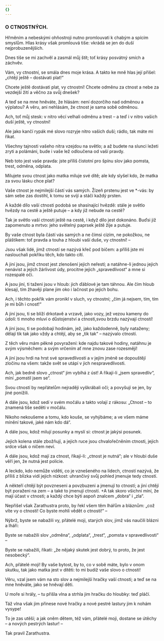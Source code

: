 ```yaml
---
{}
---
```


### O CTNOSTNÝCH.

Hřměním a nebeskými ohňostroji nutno promlouvati k chabým a spícím smyslům. Hlas krásy však promlouvá tiše: vkrádá se jen do duší nejprobuzenějších.

Dnes tiše se mi zachvěl a zasmál můj štít; toť krásy posvátný smích a záchvěv.

Vám, vy ctnostní, se smála dnes moje krása. A takto ke mně hlas její přišel: „chtějí ještě – dostávati plat!“

Chcete ještě dostávati plat, vy ctnostní! Chcete odměnu za ctnost a nebe za vezdejší žití a věčno za svůj dnešek?

A teď se na mne hněváte, že hlásám: není dozorčího nad odměnou a výplatou? A věru, ani nehlásám, že ctnost je sama sobě odměnou.

Ach, toť můj stesk: v nitro věcí velhali odměnu a trest – a teď i v nitro vašich duší ještě, vy ctnostní! 

Ale jako kančí rypák mé slovo rozryje nitro vašich duší; rádlo, tak máte mi říkat. 

Všechny tajnosti vašeho nitra vzejdou na světlo; a až budete na slunci ležeti zryti a polámáni, bude i vaše lež odloučena od vaší pravdy.

Neb toto jest vaše pravda: jste příliš čistotní pro špínu slov jako pomsta, trest, odměna, odplata. 

Milujete svou ctnost jako matka miluje své dítě; ale kdy slyšel kdo, že matka za svou lásku chce plat? 

Vaše ctnost je nejmilejší částí vás samých. Žízeň prstenu jest ve \*-vás: by sám sebe zas dostihl, k tomu se svíjí a stáčí každý prsten.

A každé dílo vaší ctnosti podobá se shasínající hvězdě: stále je světlo hvězdy na cestě a ještě putuje – a kdy již nebude na cestě?

Tak je světlo vaší ctnosti ještě na cestě, i když dílo jest dokonáno. Buďsi již zapomenuto a mrtvo: jeho světelný paprsek ještě žije a putuje.

By vaše ctnost byla částí vás samých a ne čímsi cizím, ne pokožkou, ne pláštíkem: toť pravda a touha z hloubi vaší duše, vy ctnostní! –

Jsou však lidé, jimž ctností se nazývá křeč pod bičem: a příliš jste mi naslouchali pokřiku těch, kdo takto cítí. 

A jiní jsou, jimž ctnost jest zlenošení jejich neřestí; a natáhne-li jednou jejich nenávist a jejich žárlivost údy, procitne jejich „spravedlivost“ a mne si rozespalé oči. 

A jsou jiní, ti taženi jsou v hloub: jich ďáblové je tam táhnou. Ale čím hloub klesají, tím žhavěji plane jim oko i lačnost po jejich bohu.

Ach, i těchto pokřik vám pronikl v sluch, vy ctnostní; „čím já nejsem, tím, tím je mi bůh i cnost!“ 

A jiní jsou, ti se blíží drkotavě a vrzavě, jako vozy, jež vezou kameny do údolí: ti mnoho mluví o důstojenství a ctnosti,svou brzdu nazývají ctností! 

A jiní jsou, ti se podobají hodinám, jež, jako každodenně, byly nataženy; dělají tik tak jako vždy a chtějí, aby se „tik tak“ – nazývalo ctností. 

Z těch věru mám pěkné povyražení: kde najdu takové hodiny, natáhnu je svým výsměchem: a svým vrčením ať mne znovu zase rozesmějí!

A jiní jsou hrdi na hrst své spravedlivosti a v jejím jméně se dopouštějí zločinu na všem: takže svět se utápí v jich nespravedlivosti.

Ach, jak bedně slovo „ctnost“ jim vybíhá z úst! A říkají-li „jsem spravedliv“, míní „pomstil jsem se“. 

Svou ctností by nepřátelům nejraději vyškrábali oči; a povyšují se jen, by jiné ponížili. 

A dále jsou, kdož sedí v svém močálu a takto volají z rákosu: „Ctnost – to znamená tiše seděti v močálu. 

Nikoho nekoušeme a tomu, kdo kouše, se vyhýbáme; a ve všem máme mínění takové, jaké nám kdo dá“. 

A dále jsou, kdož milují posunky a myslí si: ctnost je jakýsi posunek.

Jejich kolena stále zbožňují, a jejich ruce jsou chvalořečněním ctnosti, jejich srdce však o ničem neví. 

A dále jsou, kdož mají za ctnost, říkají-li: „ctnost je nutná“; ale v hloubi duše věří jen, že nutná jest policie. 

A leckdo, kdo nemůže viděti, co je vznešeného na lidech, ctností nazývá, že příliš z blízka vidí jejich nízkost: uhrančivý svůj pohled jmenuje tedy ctností. 

A někteří chtějí být povzneseni a povzbuzeni a jmenují to ctností; a jiní chtějí být poraženi na zem – a také to jmenují ctností. +A tak skoro všichni míní, že mají účast v ctnosti; a každý chce býti aspoň znalcem „dobra“ i „zla“. 

Nepřišel však Zarathustra proto, by řekl všem těm lhářům a bláznům: „což víte vy o ctnosti! Co byste mohli vědět o ctnosti!“ –

Nýbrž, byste se nabažili vy, přátelé moji, starých slov, jimž vás naučili blázni a lháři: 

Byste se nabažili slov „odměna“, „odplata“, „trest“, „pomsta v spravedlivosti“ –

Byste se nabažili, říkati: „že nějaký skutek jest dobrý, to proto, že jest nesobecký“.

Ach, přátelé moji! By vaše bytost, by to, co v sobě máte, bylo v onom skutku, tak jako matka jest v dítěti: to mi budiž vaše slovo o ctnosti!

Věru, vzal jsem vám na sto slov a nejmilejší hračky vaší ctnosti; a teď se na mne hněváte, jako se hněvají děti.

U moře si hrály, – tu přišla vlna a strhla jim hračku do hloubky: teď pláčí.

Táž vlna však jim přinese nové hračky a nové pestré lastury jim k nohám vysype!

To je zas utěší; a jak oněm dětem, též vám, přátelé moji, dostane se útěchy – a nových pestrých lastur! –

  

Tak pravil Zarathustra.
